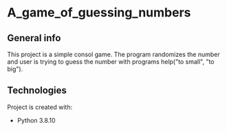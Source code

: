 # A_game_of_guessing_numbers

## General info
This project is a simple consol game. The program randomizes the number and user is trying to guess the number with programs help("to small", "to big").

## Technologies
Project is created with:
* Python 3.8.10
